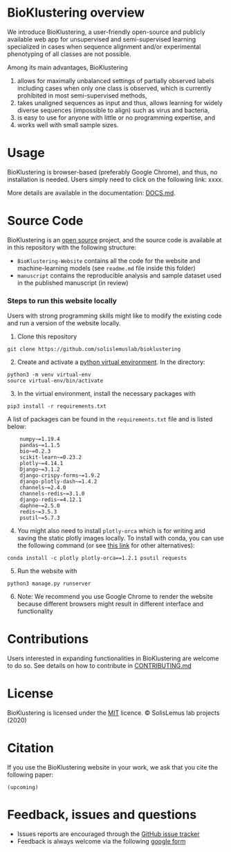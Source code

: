 # BioKlustering overview
We introduce BioKlustering, a user-friendly open-source and publicly available web app for unsupervised and semi-supervised learning specialized in cases when sequence alignment and/or experimental phenotyping of all classes are not possible. 

Among its main advantages, BioKlustering

1. allows for maximally unbalanced settings of partially observed labels including cases when only one class is observed, which is currently prohibited in most semi-supervised methods,
2. takes unaligned sequences as input and thus, allows learning for widely diverse sequences (impossible to align) such as virus and bacteria,
3. is easy to use for anyone with little or no programming expertise, and 
4. works well with small sample sizes.


# Usage

BioKlustering is browser-based (preferably Google Chrome), and thus, no installation is needed. Users simply need to click on the following link: xxxx.

More details are available in the documentation: [DOCS.md](https://github.com/solislemuslab/bioklustering/blob/master/DOCS.md).

# Source Code
BioKlustering is an [open source](http://opensource.org) project, and the source code is available at in this repository with the following structure:
- `BioKlustering-Website` contains all the code for the website and machine-learning models (see `readme.md` file inside this folder)
- `manuscript` contains the reproducible analysis and sample dataset used in the published manuscript (in review)

### Steps to run this website locally

Users with strong programming skills might like to modify the existing code and run a version of the website locally. 

1. Clone this repository
   
```
git clone https://github.com/solislemuslab/bioklustering
```

2. Create and activate a [python virtual environment](https://docs.python.org/3/tutorial/venv.html). In the directory:

```
python3 -m venv virtual-env
source virtual-env/bin/activate
```
   
3. In the virtual environment, install the necessary packages with

```  
pip3 install -r requirements.txt
```

A list of packages can be found in the `requirements.txt` file and is listed below:
```
    numpy~=1.19.4
    pandas~=1.1.5
    bio~=0.2.3
    scikit-learn~=0.23.2
    plotly~=4.14.1
    Django~=3.1.2
    django-crispy-forms~=1.9.2
    django-plotly-dash~=1.4.2
    channels~=2.4.0
    channels-redis~=3.1.0
    django-redis~=4.12.1
    daphne~=2.5.0
    redis~=3.5.3
    psutil~=5.7.3
```

4. You might also need to install `plotly-orca` which is for writing and saving the static plotly images locally. To install with conda, you can use the following command (or see [this link](https://plotly.com/python/orca-management/) for other alternatives):

```
conda install -c plotly plotly-orca==1.2.1 psutil requests
```

5. Run the website with

```
python3 manage.py runserver
```

6. Note: We recommend you use Google Chrome to render the website because different browsers might result in different interface and functionality


# Contributions

Users interested in expanding functionalities in BioKlustering are welcome to do so.
See details on how to contribute in [CONTRIBUTING.md](https://github.com/solislemuslab/bioklustering/blob/master/CONTRIBUTING.md)

# License
BioKlustering is licensed under the [MIT](https://opensource.org/licenses/MIT) licence. &copy; SolisLemus lab projects (2020)

# Citation
If you use the BioKlustering website in your work, we ask that you cite the following paper:
```
(upcoming)
```

# Feedback, issues and questions

- Issues reports are encouraged through the [GitHub issue tracker](https://github.com/solislemuslab/bioklustering/issues)
- Feedback is always welcome via the following [google form](https://forms.gle/SUYQ6X3WNotpQphj6)
